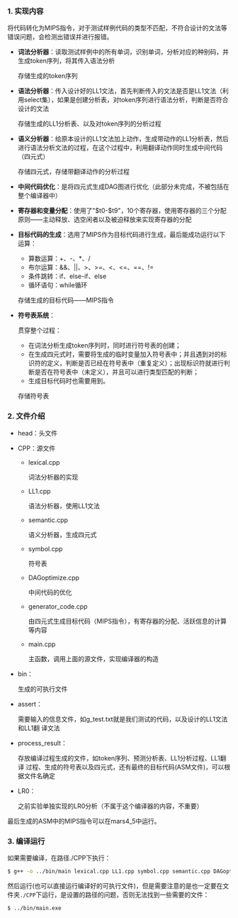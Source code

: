 

### 1. 实现内容

将代码转化为MIPS指令，对于测试样例代码的类型不匹配，不符合设计的文法等错误问题，会检测出错误并进行报错。

* **词法分析器**：读取测试样例中的所有单词，识别单词，分析对应的种别码，并生成token序列，将其传入语法分析

  存储生成的token序列

* **语法分析器**：传入设计好的LL1文法，首先判断传入的文法是否是LL1文法（利用select集），如果是创建分析表，对token序列进行语法分析，判断是否符合设计的文法

  存储生成的LL1分析表、以及对token序列的分析过程

* **语义分析器**：给原本设计的LL1文法加上动作，生成带动作的LL1分析表，然后进行语法分析文法的过程，在这个过程中，利用翻译动作同时生成中间代码（四元式）

  存储四元式，存储带翻译动作的分析过程

* **中间代码优化**：是将四元式生成DAG图进行优化（此部分未完成，不被包括在整个编译器中）

* **寄存器和变量分配**：使用了"$t0-\$t9"，10个寄存器，使用寄存器的三个分配原则——主动释放、选空闲者以及被迫释放来实现寄存器的分配

* **目标代码的生成**：选用了MIPS作为目标代码进行生成，最后能成功运行以下运算：

  * 算数运算：+、-、*、/
  * 布尔运算：&&、||、>、>=、<、<=、==、!=
  * 条件跳转：if、else-if、else
  * 循环语句：while循环

  存储生成的目标代码——MIPS指令

* **符号表系统**：

  贯穿整个过程：

  * 在词法分析生成token序列时，同时进行符号表的创建；
  * 在生成四元式时，需要将生成的临时变量加入符号表中；并且遇到对的标识符的定义，判断是否已经在符号表中（重复定义）；出现标识符就进行判断是否在符号表中（未定义），并且可以进行类型匹配的判断；
  * 生成目标代码时也需要用到。

  存储符号表





### 2. 文件介绍

* head：头文件

* CPP：源文件

  * lexical.cpp

    词法分析器的实现

  * LL1.cpp

    语法分析器，使用LL1文法

  * semantic.cpp

    语义分析器，生成四元式

  * symbol.cpp

    符号表

  * DAGoptimize.cpp

    中间代码的优化

  * generator_code.cpp

    由四元式生成目标代码（MIPS指令），有寄存器的分配、活跃信息的计算等内容

  * main.cpp

    主函数，调用上面的源文件，实现编译器的构造

* bin：

  生成的可执行文件

* assert：

  需要输入的信息文件，如g_test.txt就是我们测试的代码，以及设计的LL1文法和LL1翻
  译文法

* process_result：

  存放编译过程生成的文件，如token序列、预测分析表、LL1分析过程、LL1翻译
  过程、生成的符号表以及四元式，还有最终的目标代码(ASM文件)，可以根据文件名确定

* LR0：

  之前实验单独实现的LR0分析（不属于这个编译器的内容，不重要）

最后生成的ASM中的MIPS指令可以在mars4_5中运行。





### 3. 编译运行

如果需要编译，在路径./CPP下执行：

```bash
$ g++ -o ../bin/main lexical.cpp LL1.cpp symbol.cpp semantic.cpp DAGoptimize.cpp generate_code.cpp main.cpp
```



然后运行(也可以直接运行编译好的可执行文件)，但是需要注意的是也一定要在文件夹`./CPP`下运行，是设置的路径的问题，否则无法找到一些需要的文件：

```bash
$ ../bin/main.exe 
```


